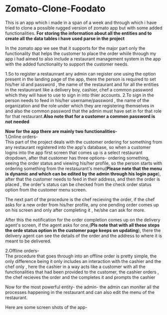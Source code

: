 # Zomato-Clone-Foodato
This is an app which i made in a span of a week and through which i have tried to clone a possible rugged version of zomato app but with some added functionalities.
**For storing the information about all the entities and to create all the data tables i have used parse in the project**

In the zomato app we see that it supports for the major part only the functionality that helps the customer to place the order whiile through my app i had aimed to also include a restaurant management system in the app with the added functionality to support the customer needs.

1.So to register a restaunrant any admin can register one using the option present in the landing page of the app, there the person is required to set his/her id and password , the name of the restaurant and for all the entities in the restaunrant like a delivery boy, cashier, chef a common password which they will have to use to sign in into thier accounts.
2.To sign in the person needs to feed in his/her username/password , the name of the organization and the role under which they are registering themselves in and also the common 
password that the admin must have set in for that role for that restaurant.**Also note that for a customer a common password is not needed**

**Now for the app there are mainly two functionalities-**<br>
1.Online orders-<br>
  This part of the project deals with the customer ordering for something from any restaurant registered into the app's database, so when a customer logins into the app first     screen that comes up is a select restaurant dropdown, after that customer has three options- ordering something, seeing the order status and viewing his/her profile, so the     person starts with ordering something from the restasurant's menu(**Please note that the menu is dynamic and which can be edited by the admin through his login page**), after     that the customer needs to feed in their address, and then the order is placed , the order's status can be checked from the check order status option from the customer menu       screen.
  
  The next part of the procedure is the chef recieving the order, if the chef asks for a new order from his/her profile, any one pending order comes up on his screen and only
  after completing it , he/she can ask for more.
  
  After this the notification for the order completion comes up on the delivery agent's screen, if the agent asks for one,(**Pls note that with all these steps the orde status 
  option in the customer page keeps on updating**), there the delivery agent can see the details of the order and the address to where it is meant to be delivered.

2.Offline orders-<br>
  The procedure that goes through into an offline order is pretty simple, the only difference being it only includes an interaction with the cashier and the chef only , here the
  cashier in a way acts like a customer with all the functionalities that had been provided to the customer, the cashier orders , the chef recieves the order and the completes it
  and prompts the cashier

Now for the most powerful entity- the admin- the admin can moniter all the processes happening in the restaurant and can also edit the menu of the restaurant.

Here are some screen shots of the app-


